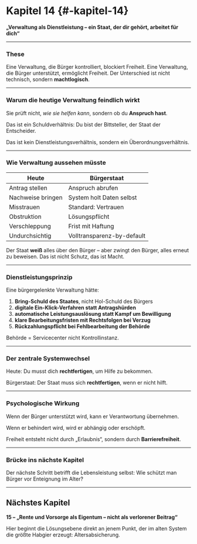 # Kapitel 14 {#-kapitel-14}

**„Verwaltung als Dienstleistung – ein Staat, der dir gehört, arbeitet für dich“**

---

### These

Eine Verwaltung, die Bürger kontrolliert, blockiert Freiheit.
Eine Verwaltung, die Bürger unterstützt, ermöglicht Freiheit.
Der Unterschied ist nicht technisch, sondern **machtlogisch**.

---

### Warum die heutige Verwaltung feindlich wirkt

Sie prüft nicht, *wie sie helfen kann*,
sondern ob du **Anspruch hast**.

Das ist ein Schuldverhältnis:
Du bist der Bittsteller,
der Staat der Entscheider.

Das ist kein Dienstleistungsverhältnis,
sondern ein Überordnungsverhältnis.

---

### Wie Verwaltung aussehen müsste

| Heute             | Bürgerstaat                |
| ----------------- | -------------------------- |
| Antrag stellen    | Anspruch abrufen           |
| Nachweise bringen | System holt Daten selbst   |
| Misstrauen        | Standard: Vertrauen        |
| Obstruktion       | Lösungspflicht             |
| Verschleppung     | Frist mit Haftung          |
| Undurchsichtig    | Volltransparenz-by-default |

Der Staat **weiß** alles über den Bürger –
aber zwingt den Bürger, alles erneut zu beweisen.
Das ist nicht Schutz, das ist Macht.

---

### Dienstleistungsprinzip

Eine bürgergelenkte Verwaltung hätte:

1. **Bring-Schuld des Staates**, nicht Hol-Schuld des Bürgers
2. **digitale Ein-Klick-Verfahren statt Antragshürden**
3. **automatische Leistungsauslösung statt Kampf um Bewilligung**
4. **klare Bearbeitungsfristen mit Rechtsfolgen bei Verzug**
5. **Rückzahlungspflicht bei Fehlbearbeitung der Behörde**

Behörde = Servicecenter
nicht Kontrollinstanz.

---

### Der zentrale Systemwechsel

Heute:
Du musst dich **rechtfertigen**, um Hilfe zu bekommen.

Bürgerstaat:
Der Staat muss sich **rechtfertigen**, wenn er nicht hilft.

---

### Psychologische Wirkung

Wenn der Bürger unterstützt wird,
kann er Verantwortung übernehmen.

Wenn er behindert wird,
wird er abhängig oder erschöpft.

Freiheit entsteht nicht durch „Erlaubnis“,
sondern durch **Barrierefreiheit**.

---

### Brücke ins nächste Kapitel

Der nächste Schritt betrifft die Lebensleistung selbst:
Wie schützt man Bürger vor Enteignung im Alter?

---

## Nächstes Kapitel

**15 – „Rente und Vorsorge als Eigentum – nicht als verlorener Beitrag“**

Hier beginnt die Lösungsebene direkt an jenem Punkt,
der im alten System die größte Habgier erzeugt:
Altersabsicherung.
